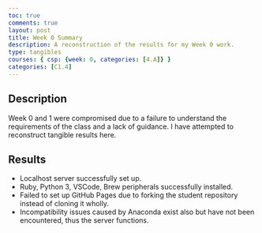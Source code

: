 ```yaml
---
toc: true
comments: true
layout: post
title: Week 0 Summary
description: A reconstruction of the results for my Week 0 work.
type: tangibles
courses: { csp: {week: 0, categories: [4.A]} }
categories: [C1.4]
---
```


## Description
<p>Week 0 and 1 were compromised due to a failure to understand the requirements of the class and a lack of guidance. I have attempted to reconstruct tangible results here.
</p>

## Results
- Localhost server successfully set up.
- Ruby, Python 3, VSCode, Brew peripherals successfully installed.
- Failed to set up GitHub Pages due to forking the student repository instead of cloning it wholly.
- Incompatibility issues caused by Anaconda exist also but have not been encountered, thus the server functions.